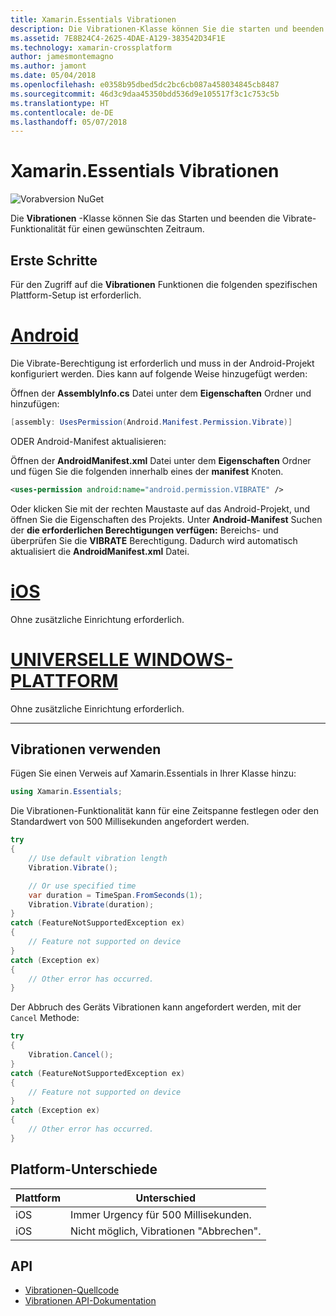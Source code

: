 ```yaml
---
title: Xamarin.Essentials Vibrationen
description: Die Vibrationen-Klasse können Sie die starten und beenden die Vibrate-Funktionalität für einen gewünschten Zeitraum.
ms.assetid: 7E8B24C4-2625-4DAE-A129-383542D34F1E
ms.technology: xamarin-crossplatform
author: jamesmontemagno
ms.author: jamont
ms.date: 05/04/2018
ms.openlocfilehash: e0358b95dbed5dc2bc6cb087a458034845cb8487
ms.sourcegitcommit: 46d3c9daa45350bdd536d9e105517f3c1c753c5b
ms.translationtype: HT
ms.contentlocale: de-DE
ms.lasthandoff: 05/07/2018
---
```

# <a name="xamarinessentials-vibration"></a>Xamarin.Essentials Vibrationen

![Vorabversion NuGet](~/media/shared/pre-release.png)

Die **Vibrationen** -Klasse können Sie das Starten und beenden die Vibrate-Funktionalität für einen gewünschten Zeitraum.

## <a name="getting-started"></a>Erste Schritte

Für den Zugriff auf die **Vibrationen** Funktionen die folgenden spezifischen Plattform-Setup ist erforderlich.

# <a name="androidtabandroid"></a>[Android](#tab/android)

Die Vibrate-Berechtigung ist erforderlich und muss in der Android-Projekt konfiguriert werden. Dies kann auf folgende Weise hinzugefügt werden:

Öffnen der **AssemblyInfo.cs** Datei unter dem **Eigenschaften** Ordner und hinzufügen:

```csharp
[assembly: UsesPermission(Android.Manifest.Permission.Vibrate)]
```

ODER Android-Manifest aktualisieren:

Öffnen der **AndroidManifest.xml** Datei unter dem **Eigenschaften** Ordner und fügen Sie die folgenden innerhalb eines der **manifest** Knoten.

```xml
<uses-permission android:name="android.permission.VIBRATE" />
```

Oder klicken Sie mit der rechten Maustaste auf das Android-Projekt, und öffnen Sie die Eigenschaften des Projekts. Unter **Android-Manifest** Suchen der **die erforderlichen Berechtigungen verfügen:** Bereichs- und überprüfen Sie die **VIBRATE** Berechtigung. Dadurch wird automatisch aktualisiert die **AndroidManifest.xml** Datei.

# <a name="iostabios"></a>[iOS](#tab/ios)

Ohne zusätzliche Einrichtung erforderlich.

# <a name="uwptabuwp"></a>[UNIVERSELLE WINDOWS-PLATTFORM](#tab/uwp)

Ohne zusätzliche Einrichtung erforderlich.

-----

## <a name="using-vibration"></a>Vibrationen verwenden

Fügen Sie einen Verweis auf Xamarin.Essentials in Ihrer Klasse hinzu:

```csharp
using Xamarin.Essentials;
```

Die Vibrationen-Funktionalität kann für eine Zeitspanne festlegen oder den Standardwert von 500 Millisekunden angefordert werden.

```csharp
try
{
    // Use default vibration length
    Vibration.Vibrate();

    // Or use specified time
    var duration = TimeSpan.FromSeconds(1);
    Vibration.Vibrate(duration);
}
catch (FeatureNotSupportedException ex)
{
    // Feature not supported on device
}
catch (Exception ex)
{
    // Other error has occurred.
}
```

Der Abbruch des Geräts Vibrationen kann angefordert werden, mit der `Cancel` Methode:

```csharp
try
{
    Vibration.Cancel();
}
catch (FeatureNotSupportedException ex)
{
    // Feature not supported on device
}
catch (Exception ex)
{
    // Other error has occurred.
}
```

## <a name="platform-differences"></a>Platform-Unterschiede

| Plattform | Unterschied |
| --- | --- |
| iOS | Immer Urgency für 500 Millisekunden. |
| iOS | Nicht möglich, Vibrationen "Abbrechen". |

## <a name="api"></a>API

- [Vibrationen-Quellcode](https://github.com/xamarin/Essentials/tree/master/Essentials/Vibration)
- [Vibrationen API-Dokumentation](xref:Xamarin.Essentials.Vibration)
